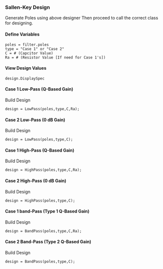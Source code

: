 ### Sallen-Key Design
Generate Poles using above designer
Then proceed to call the correct class for designing.

#### Define Variables
```
poles = filter.poles
type = "Case 1" or "Case 2"
C = # (Capcitor Value)
Ra = # (Resistor Value [If need for Case 1's])
```
#### View Design Values
```
design.DisplaySpec
```
#### Case 1 Low-Pass (Q-Based Gain)

Build Design
```
design = LowPass(poles,type,C,Ra);
```
#### Case 2 Low-Pass (0 dB Gain)
Build Design
```
design = LowPass(poles,type,C);
```

#### Case 1 High-Pass (Q-Based Gain)
Build Design
```
design = HighPass(poles,type,C,Ra);
```
#### Case 2 High-Pass (0 dB Gain)
Build Design
```
design = HighPass(poles,type,C);
```

#### Case 1 band-Pass (Type 1 Q-Based Gain)
Build Design
```
design = BandPass(poles,type,C,Ra);
```
#### Case 2 Band-Pass (Type 2 Q-Based Gain)
Build Design
```
design = BandPass(poles,type,C);
```
